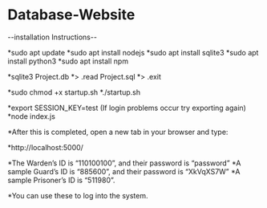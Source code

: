 # Database-Website

--installation Instructions--

*sudo apt update
*sudo apt install nodejs
*sudo apt install sqlite3
*sudo apt install python3
*sudo apt install npm

*sqlite3 Project.db
*> .read Project.sql
*> .exit

*sudo chmod +x startup.sh
*./startup.sh

*export SESSION_KEY=test	(If login problems occur try exporting again)
*node index.js

*After this is completed, open a new tab in your browser and type:

*http://localhost:5000/

*The Warden’s ID is “110100100”, and their password is “password”
*A sample Guard’s ID is “885600”, and their password is “XkVqXS7W”
*A sample Prisoner’s ID is “511980”.

*You can use these to log into the system.
